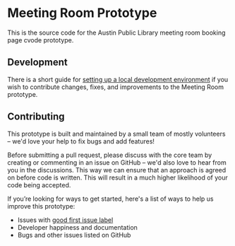 # Meeting Room Prototype

This is the source code for the Austin Public Library meeting room booking page cvode prototype.

## Development

There is a short guide for [setting up a local development environment](https://github.com/APL-Innovation-Lab/meeting-room-prototype/wiki/Setting-up-a-Local-Development-Environment) if you wish to contribute changes, fixes, and improvements to the Meeting Room prototype.

## Contributing

This prototype is built and maintained by a small team of mostly volunteers – we'd love your help to fix bugs and add features!

Before submitting a pull request, please discuss with the core team by creating or commenting in an issue on GitHub – we'd also love to hear from you in the discussions. This way we can ensure that an approach is agreed on before code is written. This will result in a much higher likelihood of your code being accepted.

If you’re looking for ways to get started, here's a list of ways to help us improve this prototype:

-   Issues with [good first issue label](https://github.com/APL-Innovation-Lab/meeting-room-prototype/labels/good%20first%20issue)
-   Developer happiness and documentation
-   Bugs and other issues listed on GitHub

<!-- ## Architecture

If you're interested in contributing or learning more about the prototype's codebase, please refer to the [architecture page](https://github.com/APL-Innovation-Lab/meeting-room-prototype/wiki/Prototype-Architecture) first for a high level overview of how the application is put together.

## Debugging

TODO: How to debug with VS Code

## Tests

We aim to have sufficient test coverage for critical parts of the prototype and aren't aiming for 100% unit test coverage.

To add new tests, write your tests with Vitest and add a file with .test.ts extension next to the tested code.

```sh
# To run all tests
make test

# To run backend tests in watch mode
make watch
Once the test database is created with make test you may individually run frontend and backend tests directly.

# To run backend tests
yarn test:server

# To run a specific backend test
yarn test:server myTestFile

# To run frontend tests
yarn test:app
``` -->
